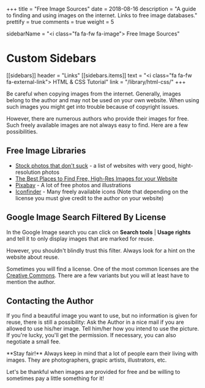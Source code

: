 +++
title = "Free Image Sources"
date = 2018-08-16
description = "A guide to finding and using images on the internet. Links to free image databases."
prettify = true
comments = true
weight = 5

sidebarName = "<i class=\"fa fa-fw fa-image\"></i> Free Image Sources"

# Custom Sidebars
[[sidebars]]
header = "Links"
[[sidebars.items]]
text = "<i class=\"fa fa-fw fa-external-link\"></i> HTML & CSS Tutorial"
link = "/library/html-css/"
+++

Be careful when copying images from the internet. Generally, images belong to the author and may not be used on your own website. When using such images you might get into trouble because of copyright issues.

However, there are numerous authors who provide their images for free. Such freely available images are not always easy to find. Here are a few possibilities.


## Free Image Libraries

* [Stock photos that don't suck](https://medium.com/@dustin/stock-photos-that-dont-suck-62ae4bcbe01b) - a list of websites with very good, hight-resolution photos
* [The Best Places to Find Free, High-Res Images for your Website](http://www.labnol.org/internet/find-free-images/24990/) 
* [Pixabay](http://pixabay.com/) - A lot of free photos and illustrations
* [Iconfinder](https://www.iconfinder.com/) - Many freely available icons (Note that depending on the license you must give credit to the author on your website)


## Google Image Search Filtered By License

In the Google Image search you can click on **Search tools** | **Usage rights** and tell it to only display images that are marked for reuse.

However, you shouldn't blindly trust this filter. Always look for a hint on the website about reuse.

Sometimes you will find a license. One of the most common licenses are the [Creative Commons](http://creativecommons.org/licenses/). There are a few variants but you will at least have to mention the author.


## Contacting the Author

If you find a beautiful image you want to use, but no information is given for reuse, there is still a possibility: Ask the Author in a nice mail if you are allowed to use his/her image. Tell him/her how you intend to use the picture. If you're lucky, you'll get the permission. If necessary, you can also negotiate a small fee.

<div class="alert alert-info">
  <p>**Stay fair!** Always keep in mind that a lot of people earn their living with images. They are photographers, grapic artists, illustrators, etc.</p>
  <p>Let's be thankful when images are provided for free and be willing to sometimes pay a little something for it!</p>
</div>


